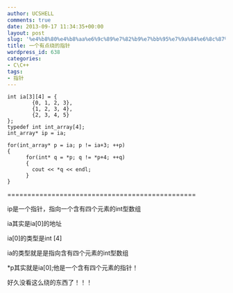 ```yaml
---
author: UCSHELL
comments: true
date: 2013-09-17 11:34:35+00:00
layout: post
slug: '%e4%b8%80%e4%b8%aa%e6%9c%89%e7%82%b9%e7%bb%95%e7%9a%84%e6%8c%87%e9%92%88'
title: 一个有点绕的指针
wordpress_id: 638
categories:
- C\C++
tags:
- 指针
---
```



    int ia[3][4] = {
            {0, 1, 2, 3},
            {1, 2, 3, 4},
            {2, 3, 4, 5}
    };
    typedef int int_array[4];
    int_array* ip = ia;
    
    for(int_array* p = ia; p != ia+3; ++p)
    {
          for(int* q = *p; q != *p+4; ++q)
          {
            cout << *q << endl;
          }
    }
    


===============================================

ip是一个指针，指向一个含有四个元素的int型数组

ia其实是ia[0]的地址

ia[0]的类型是int [4]

ia的类型就是是指向含有四个元素的int型数组

*p其实就是ia[0];他是一个含有四个元素的指针！

好久没看这么绕的东西了！！！
